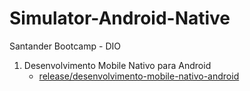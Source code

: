 # Simulator-Android-Native
Santander Bootcamp - DIO
1. Desenvolvimento Mobile Nativo para Android
    - [release/desenvolvimento-mobile-nativo-android](https://github.com/lucasac04/Simulator-Android-Native/tree/release/desenvolvimento-mobile-nativo-android)
